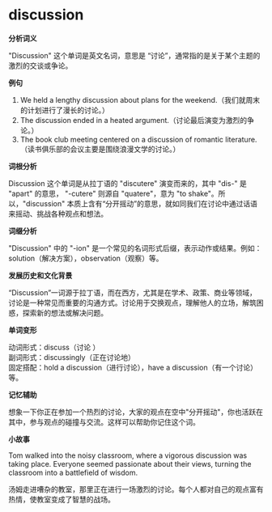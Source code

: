 # discussion

**分析词义**

  

"Discussion" 这个单词是英文名词，意思是 “讨论”，通常指的是关于某个主题的激烈的交谈或争论。

  

**例句**

  

1.  We held a lengthy discussion about plans for the weekend.（我们就周末的计划进行了漫长的讨论。）
2.  The discussion ended in a heated argument.（讨论最后演变为激烈的争论。）
3.  The book club meeting centered on a discussion of romantic literature.（读书俱乐部的会议主要是围绕浪漫文学的讨论。）

  

**词根分析**

  

Discussion 这个单词是从拉丁语的 "discutere" 演变而来的，其中 "dis-" 是 "apart" 的意思， "-cutere" 则源自 "quatere"，意为 "to shake"。所以，"discussion" 本质上含有“分开摇动”的意思，就如同我们在讨论中通过话语来摇动、挑战各种观点和想法。

  

**词缀分析**

  

"Discussion" 中的 "-ion" 是一个常见的名词形式后缀，表示动作或结果。例如：solution（解决方案），observation（观察）等。

  

**发展历史和文化背景**

  

“Discussion”一词源于拉丁语，而在西方，尤其是在学术、政策、商业等领域，讨论是一种常见而重要的沟通方式。讨论用于交换观点，理解他人的立场，解筑困惑，探索新的想法或解决问题。

  

**单词变形**

  

动词形式：discuss（讨论 ）  
副词形式：discussingly（正在讨论地）  
固定搭配：hold a discussion（进行讨论），have a discussion（有一个讨论）等。

  

**记忆辅助**

  

想象一下你正在参加一个热烈的讨论，大家的观点在空中"分开摇动"，你也活跃在其中，参与观点的碰撞与交流。这样可以帮助你记住这个词。

  

**小故事**

  

Tom walked into the noisy classroom, where a vigorous discussion was taking place. Everyone seemed passionate about their views, turning the classroom into a battlefield of wisdom.

  

汤姆走进嘈杂的教室，那里正在进行一场激烈的讨论。每个人都对自己的观点富有热情，使教室变成了智慧的战场。
